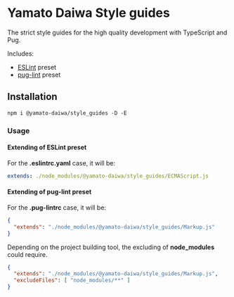 # Yamato Daiwa Style guides

The strict style guides for the high quality development with TypeScript and Pug.

Includes:

* [ESLint](https://eslint.org) preset
* [pug-lint](https://github.com/pugjs/pug-lint) preset


## Installation

```
npm i @yamato-daiwa/style_guides -D -E
```


### Usage
#### Extending of ESLint preset

For the **.eslintrc.yaml** case, it will be:

```yaml
extends: ./node_modules/@yamato-daiwa/style_guides/ECMAScript.js
```


#### Extending of pug-lint preset

For the **.pug-lintrc** case, it will be:

```json
{
  "extends": "./node_modules/@yamato-daiwa/style_guides/Markup.js"
}
```

Depending on the project building tool, the excluding of **node_modules** could require.

```json
{
  "extends": "./node_modules/@yamato-daiwa/style_guides/Markup.js",
  "excludeFiles": [ "node_modules/**" ]
}
```
